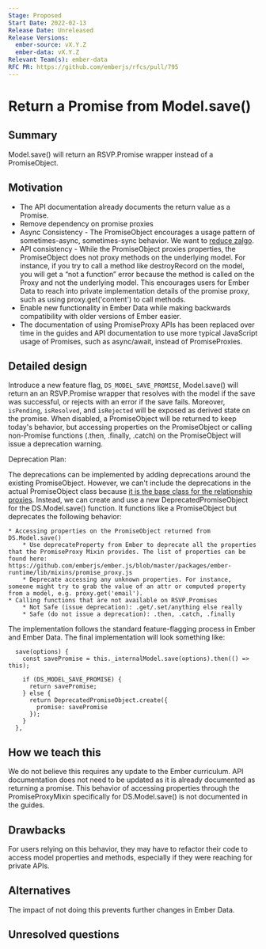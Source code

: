 ```yaml
---
Stage: Proposed
Start Date: 2022-02-13
Release Date: Unreleased
Release Versions:
  ember-source: vX.Y.Z
  ember-data: vX.Y.Z
Relevant Team(s): ember-data 
RFC PR: https://github.com/emberjs/rfcs/pull/795
---
```


# Return a Promise from Model.save()

## Summary

Model.save() will return an RSVP.Promise wrapper instead of a PromiseObject.

## Motivation

* The API documentation already documents the return value as a Promise.
* Remove dependency on promise proxies
* Async Consistency - The PromiseObject encourages a usage pattern of sometimes-async, sometimes-sync behavior. We want to [reduce zalgo](http://blog.izs.me/post/59142742143/designing-apis-for-asynchrony).
* API consistency - While the PromiseObject proxies properties, the PromiseObject does not proxy methods on the underlying model. For instance, if you try to call a method like destroyRecord on the model, you will get a “not a function” error because the method is called on the Proxy and not the underlying model. This encourages users for Ember Data to reach into private implementation details of the promise proxy, such as using proxy.get('content') to call methods.
* Enable new functionality in Ember Data while making backwards compatibility with older versions of Ember easier.
* The documentation of using PromiseProxy APIs has been replaced over time in the guides and API documentation to use more typical JavaScript usage of Promises, such as async/await, instead of PromiseProxies.

## Detailed design

Introduce a new feature flag, `DS_MODEL_SAVE_PROMISE`, Model.save() will return an an RSVP.Promise wrapper that resolves with the model if the save was successful, or rejects with an error if the save fails. Moreover, `isPending`, `isResolved`, and `isRejected` will be exposed as derived state on the promise.  When disabled, a PromiseObject will be returned to keep today's behavior, but accessing properties on the PromiseObject or calling non-Promise functions (.then, .finally, .catch) on the PromiseObject will issue a deprecation warning.

Deprecation Plan:

The deprecations can be implemented by adding deprecations around the existing PromiseObject. However, we can't include the deprecations in the actual PromiseObject class because [it is the base class for the relationship proxies](https://github.com/emberjs/data/blob/master/addon/-legacy-private/system/promise-proxies.js#L85). Instead, we can create and use a new DeprecatedPromiseObject for the DS.Model.save() function. It functions like a PromiseObject but deprecates the following behavior:

    * Accessing properties on the PromiseObject returned from DS.Model.save()
        * Use deprecateProperty from Ember to deprecate all the properties that the PromiseProxy Mixin provides. The list of properties can be found here: https://github.com/emberjs/ember.js/blob/master/packages/ember-runtime/lib/mixins/promise_proxy.js
        * Deprecate accessing any unknown properties. For instance, someone might try to grab the value of an attr or computed property from a model, e.g. proxy.get('email').
    * Calling functions that are not available on RSVP.Promises
        * Not Safe (issue deprecation): .get/.set/anything else really
        * Safe (do not issue a deprecation): .then, .catch, .finally

The implementation follows the standard feature-flagging process in Ember and Ember Data. The final implementation will look something like:

```
  save(options) {
    const savePromise = this._internalModel.save(options).then(() => this);
    
    if (DS_MODEL_SAVE_PROMISE) {
      return savePromise;
    } else {
      return DeprecatedPromiseObject.create({
        promise: savePromise
      });
    }
  },
```

## How we teach this

We do not believe this requires any update to the Ember curriculum. API documentation does not need to be updated as it is already documented as returning a promise. This behavior of accessing properties through the PromiseProxyMixin specifically for DS.Model.save() is not documented in the guides.

## Drawbacks

For users relying on this behavior, they may have to refactor their code to access model properties and methods, especially if they were reaching for private APIs.

## Alternatives

The impact of not doing this prevents further changes in Ember Data.

## Unresolved questions
